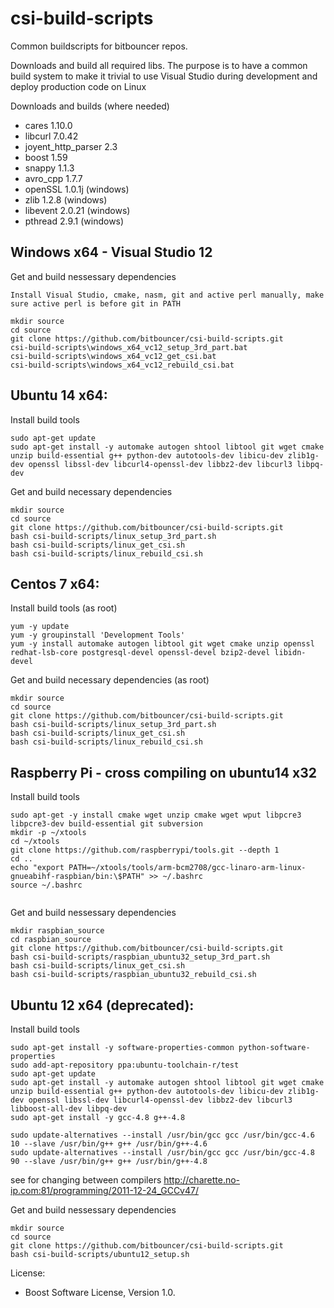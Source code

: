 csi-build-scripts
=================
Common buildscripts for bitbouncer repos. 

Downloads and build all required libs. The purpose is to have a common build system to make it trivial to use Visual Studio during development and deploy production code on Linux

Downloads and builds (where needed)
  * cares              1.10.0 
  * libcurl            7.0.42 
  * joyent_http_parser 2.3 
  * boost              1.59
  * snappy             1.1.3
  * avro_cpp           1.7.7
  * openSSL            1.0.1j (windows)
  * zlib               1.2.8  (windows)
  * libevent           2.0.21 (windows)
  * pthread            2.9.1  (windows)
  
## Windows x64 - Visual Studio 12

Get and build nessessary dependencies
```
Install Visual Studio, cmake, nasm, git and active perl manually, make sure active perl is before git in PATH

mkdir source
cd source
git clone https://github.com/bitbouncer/csi-build-scripts.git
csi-build-scripts\windows_x64_vc12_setup_3rd_part.bat
csi-build-scripts\windows_x64_vc12_get_csi.bat
csi-build-scripts\windows_x64_vc12_rebuild_csi.bat
```

## Ubuntu 14 x64:

Install build tools
```
sudo apt-get update
sudo apt-get install -y automake autogen shtool libtool git wget cmake unzip build-essential g++ python-dev autotools-dev libicu-dev zlib1g-dev openssl libssl-dev libcurl4-openssl-dev libbz2-dev libcurl3 libpq-dev

```

Get and build necessary dependencies
```
mkdir source
cd source
git clone https://github.com/bitbouncer/csi-build-scripts.git
bash csi-build-scripts/linux_setup_3rd_part.sh
bash csi-build-scripts/linux_get_csi.sh
bash csi-build-scripts/linux_rebuild_csi.sh
```


## Centos 7 x64:

Install build tools (as root)
```
yum -y update
yum -y groupinstall 'Development Tools'
yum -y install automake autogen libtool git wget cmake unzip openssl redhat-lsb-core postgresql-devel openssl-devel bzip2-devel libidn-devel
```

Get and build necessary dependencies (as root)
```
mkdir source
cd source
git clone https://github.com/bitbouncer/csi-build-scripts.git
bash csi-build-scripts/linux_setup_3rd_part.sh
bash csi-build-scripts/linux_get_csi.sh
bash csi-build-scripts/linux_rebuild_csi.sh
```

## Raspberry Pi - cross compiling on ubuntu14 x32

Install build tools
```
sudo apt-get -y install cmake wget unzip cmake wget wput libpcre3 libpcre3-dev build-essential git subversion 
mkdir -p ~/xtools
cd ~/xtools
git clone https://github.com/raspberrypi/tools.git --depth 1
cd ..
echo "export PATH=~/xtools/tools/arm-bcm2708/gcc-linaro-arm-linux-gnueabihf-raspbian/bin:\$PATH" >> ~/.bashrc
source ~/.bashrc


```
Get and build nessessary dependencies 
```
mkdir raspbian_source
cd raspbian_source
git clone https://github.com/bitbouncer/csi-build-scripts.git
bash csi-build-scripts/raspbian_ubuntu32_setup_3rd_part.sh
bash csi-build-scripts/linux_get_csi.sh
bash csi-build-scripts/raspbian_ubuntu32_rebuild_csi.sh
```

## Ubuntu 12 x64 (deprecated): 

Install build tools
```
sudo apt-get install -y software-properties-common python-software-properties
sudo add-apt-repository ppa:ubuntu-toolchain-r/test
sudo apt-get update
sudo apt-get install -y automake autogen shtool libtool git wget cmake unzip build-essential g++ python-dev autotools-dev libicu-dev zlib1g-dev openssl libssl-dev libcurl4-openssl-dev libbz2-dev libcurl3 libboost-all-dev libpq-dev
sudo apt-get install -y gcc-4.8 g++-4.8

sudo update-alternatives --install /usr/bin/gcc gcc /usr/bin/gcc-4.6 10 --slave /usr/bin/g++ g++ /usr/bin/g++-4.6
sudo update-alternatives --install /usr/bin/gcc gcc /usr/bin/gcc-4.8 90 --slave /usr/bin/g++ g++ /usr/bin/g++-4.8

```
see for changing between compilers
http://charette.no-ip.com:81/programming/2011-12-24_GCCv47/


Get and build nessessary dependencies
```
mkdir source
cd source
git clone https://github.com/bitbouncer/csi-build-scripts.git
bash csi-build-scripts/ubuntu12_setup.sh
```


License:
- Boost Software License, Version 1.0.



